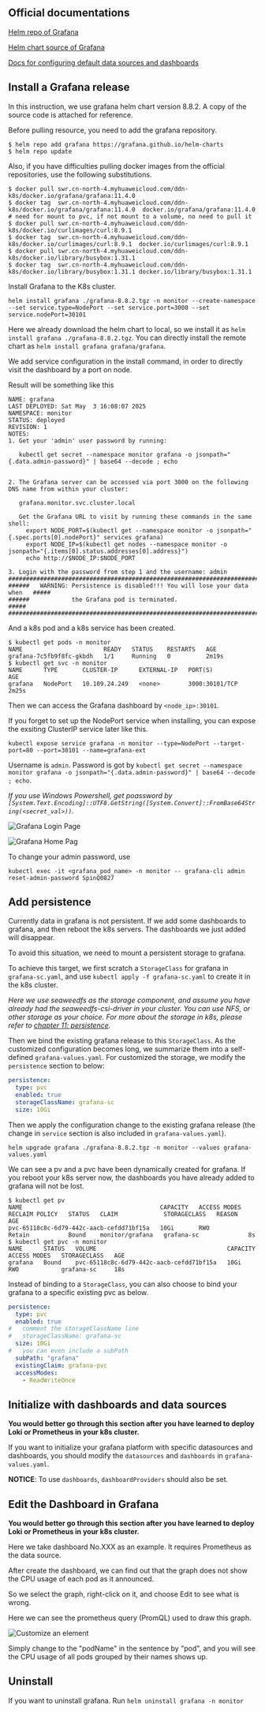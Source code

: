 ## Official documentations

[Helm repo of Grafana](https://artifacthub.io/packages/helm/grafana/grafana)

[Helm chart source of Grafana](https://github.com/grafana/helm-charts/tree/main/charts/grafana)

[Docs for configuring default data sources and dashboards](https://grafana.com/docs/grafana/latest/administration/provisioning/#datasources)

## Install a Grafana release

In this instruction, we use grafana helm chart version 8.8.2. A copy of the source code is attached for reference.

Before pulling resource, you need to add the grafana repository.

```shell
$ helm repo add grafana https://grafana.github.io/helm-charts 
$ helm repo update
```

Also, if you have difficulties pulling docker images from the official repositories, use the following substitutions.

```shell
$ docker pull swr.cn-north-4.myhuaweicloud.com/ddn-k8s/docker.io/grafana/grafana:11.4.0
$ docker tag  swr.cn-north-4.myhuaweicloud.com/ddn-k8s/docker.io/grafana/grafana:11.4.0  docker.io/grafana/grafana:11.4.0
# need for mount to pvc, if not mount to a volume, no need to pull it
$ docker pull swr.cn-north-4.myhuaweicloud.com/ddn-k8s/docker.io/curlimages/curl:8.9.1
$ docker tag  swr.cn-north-4.myhuaweicloud.com/ddn-k8s/docker.io/curlimages/curl:8.9.1  docker.io/curlimages/curl:8.9.1
$ docker pull swr.cn-north-4.myhuaweicloud.com/ddn-k8s/docker.io/library/busybox:1.31.1
$ docker tag  swr.cn-north-4.myhuaweicloud.com/ddn-k8s/docker.io/library/busybox:1.31.1 docker.io/library/busybox:1.31.1
```

Install Grafana to the K8s cluster.

```shell
helm install grafana ./grafana-8.8.2.tgz -n monitor --create-namespace --set service.type=NodePort --set service.port=3000 --set service.nodePort=30101
```

Here we already download the helm chart to local, so we install it as `helm install grafana ./grafana-8.8.2.tgz`. You can directly install the remote chart as `helm install grafana grafana/grafana`.

We add service configuration in the install command, in order to directly visit the dashboard by a port on node.

Result will be something like this 

```shell
NAME: grafana
LAST DEPLOYED: Sat May  3 16:08:07 2025
NAMESPACE: monitor
STATUS: deployed
REVISION: 1
NOTES:
1. Get your 'admin' user password by running:

   kubectl get secret --namespace monitor grafana -o jsonpath="{.data.admin-password}" | base64 --decode ; echo


2. The Grafana server can be accessed via port 3000 on the following DNS name from within your cluster:

   grafana.monitor.svc.cluster.local

   Get the Grafana URL to visit by running these commands in the same shell:
     export NODE_PORT=$(kubectl get --namespace monitor -o jsonpath="{.spec.ports[0].nodePort}" services grafana)
     export NODE_IP=$(kubectl get nodes --namespace monitor -o jsonpath="{.items[0].status.addresses[0].address}")
     echo http://$NODE_IP:$NODE_PORT

3. Login with the password from step 1 and the username: admin
#################################################################################
######   WARNING: Persistence is disabled!!! You will lose your data when   #####
######            the Grafana pod is terminated.                            #####
#################################################################################
```

And a k8s pod and a k8s service has been created.

```shell
$ kubectl get pods -n monitor
NAME                       READY   STATUS    RESTARTS   AGE
grafana-7c5fb9f8fc-gkbdh   1/1     Running   0          2m19s
$ kubectl get svc -n monitor
NAME      TYPE       CLUSTER-IP      EXTERNAL-IP   PORT(S)          AGE
grafana   NodePort   10.109.24.249   <none>        3000:30101/TCP   2m25s
```

Then we can access the Grafana dashboard by `<node_ip>:30101`.

If you forget to set up the NodePort service when installing, you can expose the exsiting ClusterIP service later like this.

```shell
kubectl expose service grafana -n monitor --type=NodePort --target-port=80 --port=30101 --name=grafana-ext
```

Username is `admin`. Password is got by `kubectl get secret --namespace monitor grafana -o jsonpath="{.data.admin-password}" | base64 --decode ; echo`.

*If you use Windows Powershell, get poassword by `[System.Text.Encoding]::UTF8.GetString([System.Convert]::FromBase64String(<secret_val>))`.*

![Grafana Login Page](https://github.com/user-attachments/assets/d8307bc4-15ef-482a-983b-9b731d84c4e3)

![Grafana Home Pag](https://github.com/user-attachments/assets/c02f3d67-5137-48b5-a6c9-00155a3f3828)

To change your admin password, use

```shell
kubectl exec -it <grafana_pod_name> -n monitor -- grafana-cli admin reset-admin-password SpinQ0827
```

## Add persistence

Currently data in grafana is not persistent. If we add some dashboards to grafana, and then reboot the k8s servers. The dashboards we just added will disappear.

To avoid this situation, we need to mount a persistent storage to grafana.

To achieve this target, we first scratch a `StorageClass` for grafana in `grafana-sc.yaml`, and use `kubectl apply -f grafana-sc.yaml` to create it in the k8s cluster.

*Here we use seaweedfs as the storage component, and assume you have already had the seaweedfs-csi-driver in your cluster. You can use NFS, or other storage as your choice. For more about the storage in k8s, please refer to [chapter 11: persistence](https://github.com/lyudmilalala/k8s_learn/tree/master/chapter_11_persistence).*

Then we bind the existing grafana release to this `StorageClass`. As the customized configuration becomes long, we summarize them into a self-defined `grafana-values.yaml`. For customized the storage, we modify the `persistence` section to below:

```yaml
persistence:
  type: pvc
  enabled: true
  storageClassName: grafana-sc
  size: 10Gi
```

Then we apply the configuration change to the existing grafana release (the change in `service` section is also included in `grafana-values.yaml`).

```shell
helm upgrade grafana ./grafana-8.8.2.tgz -n monitor --values grafana-values.yaml
```

We can see a pv and a pvc have been dynamically created for grafana. If you reboot your k8s server now, the dashboards you have already added to grafana will not be lost.

```shell
$ kubectl get pv
NAME                                       CAPACITY   ACCESS MODES   RECLAIM POLICY   STATUS   CLAIM             STORAGECLASS   REASON   AGE
pvc-65118c8c-6d79-442c-aacb-cefdd71bf15a   10Gi       RWO            Retain           Bound    monitor/grafana   grafana-sc              8s
$ kubectl get pvc -n monitor
NAME      STATUS   VOLUME                                     CAPACITY   ACCESS MODES   STORAGECLASS   AGE
grafana   Bound    pvc-65118c8c-6d79-442c-aacb-cefdd71bf15a   10Gi       RWO            grafana-sc     18s
```

Instead of binding to a `StorageClass`, you can also choose to bind your grafana to a specific existing pvc as below.

```yaml
persistence:
  type: pvc
  enabled: true
#   comment the storageClassName line
#   storageClassName: grafana-sc
  size: 10Gi
#   you can even include a subPath
  subPath: "grafana"
  existingClaim: grafana-pvc
  accessModes:
    - ReadWriteOnce
```

## Initialize with dashboards and data sources

**You would better go through this section after you have learned to deploy Loki or Prometheus in your k8s cluster.**

If you want to initialize your grafana platform with specific datasources and dashboards, you should modify the `datasources` and `dashboards` in `grafana-values.yaml`.

**NOTICE**: To use  `dashboards`,  `dashboardProviders` should also be set.


## Edit the Dashboard in Grafana

**You would better go through this section after you have learned to deploy Loki or Prometheus in your k8s cluster.**

Here we take dashboard No.XXX as an example. It requires Prometheus as the data source. 

After create the dashboard, we can find out that the graph does not show the CPU usage of each pod as it announced. 

So we select the graph, right-click on it, and choose Edit to see what is wrong.

Here we can see the prometheus query (PromQL) used to draw this graph.

![Customize an element](https://github.com/user-attachments/assets/3243dfb8-c10a-4069-9352-cb11041f321c)

Simply change to the "podName" in the sentence by "pod", and you will see the CPU usage of all pods grouped by their names shows up.

## Uninstall

If you want to uninstall grafana. Run `helm uninstall grafana -n monitor`
